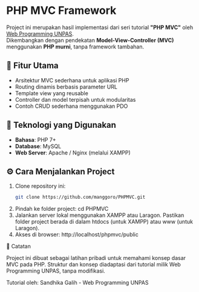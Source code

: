 # PHP MVC Framework

Project ini merupakan hasil implementasi dari seri tutorial **"PHP MVC"** oleh [Web Programming UNPAS](https://youtube.com/playlist?list=PLFIM0718LjIVEh_d-h5wAjsdv2W4SAtkx&si=m657rpUGOR0bqhID).  
Dikembangkan dengan pendekatan **Model-View-Controller (MVC)** menggunakan **PHP murni**, tanpa framework tambahan.

## 🚀 Fitur Utama

- Arsitektur MVC sederhana untuk aplikasi PHP
- Routing dinamis berbasis parameter URL
- Template view yang reusable
- Controller dan model terpisah untuk modularitas
- Contoh CRUD sederhana menggunakan PDO

## 🧰 Teknologi yang Digunakan

- **Bahasa**: PHP 7+
- **Database**: MySQL
- **Web Server**: Apache / Nginx (melalui XAMPP)

## ⚙️ Cara Menjalankan Project

1. Clone repository ini:
   ```bash
   git clone https://github.com/manggoro/PHPMVC.git
   ```
2. Pindah ke folder project:
   cd PHPMVC
3. Jalankan server lokal menggunakan XAMPP atau Laragon.
   Pastikan folder project berada di dalam htdocs (untuk XAMPP) atau www (untuk Laragon).
4. Akses di browser:
   http://localhost/phpmvc/public

📘 Catatan

Project ini dibuat sebagai latihan pribadi untuk memahami konsep dasar MVC pada PHP.
Struktur dan konsep diadaptasi dari tutorial milik Web Programming UNPAS, tanpa modifikasi.

Tutorial oleh: Sandhika Galih - Web Programming UNPAS
